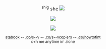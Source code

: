  <p align="center"

<br>  ㅤ  <br> 

 <p align="center"

 <sup>shig</sup> <kbd>she</kbd> <img src="https://enchantments.carrd.co/assets/images/gallery06/b1b181cd.gif?v=976bb919"/>
</p>
 <p align="center">
<img src="https://i.imgur.com/haz4DXg.png" />
 </p>
 <p align="center"

![](https://komarev.com/ghpvc/?username=nightwlng&color=020203&label=🦴)

 <p align="center"

<sup>[atabook](https://planetlord.atabook.org) -- [.co/s--v](https://rentry.co/s--v) -- [.co/s--vcopiers](https://rentry.co/s--vcopiers) -- [.co/howtotint](https://rentry.co/howtotint)<br> </sup>
<sup>c+h me anytime im alone</sup>

<br>   ㅤ  <br>

 
</p>

